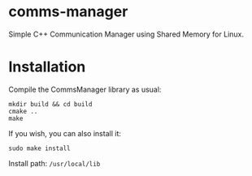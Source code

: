 # comms-manager
Simple C++ Communication Manager using Shared Memory for Linux.

# Installation
Compile the CommsManager library as usual:
```
mkdir build && cd build
cmake ..
make
```
If you wish, you can also install it:
```
sudo make install
```
Install path: `/usr/local/lib`